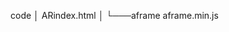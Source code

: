 
code
│ ARindex.html
│
└───aframe
 aframe.min.js
 <!DOCTYPE html>
<html>
 <script src="aframe/aframe.min.js"></aframe.min.js>
 <a-scene>
 <a-sky color="grey"></a-sky>
 </a-scene>
</html>
